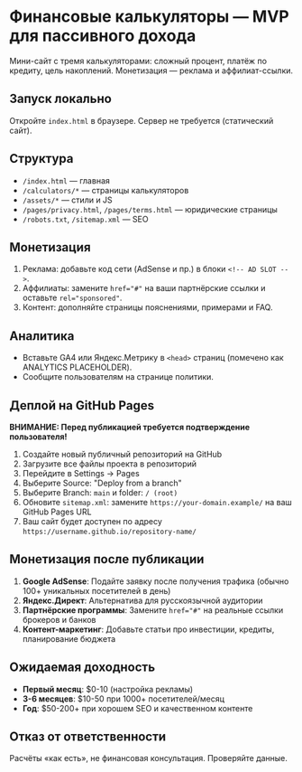 # Финансовые калькуляторы — MVP для пассивного дохода

Мини-сайт с тремя калькуляторами: сложный процент, платёж по кредиту, цель накоплений. Монетизация — реклама и аффилиат-ссылки.

## Запуск локально

Откройте `index.html` в браузере. Сервер не требуется (статический сайт).

## Структура

- `/index.html` — главная
- `/calculators/*` — страницы калькуляторов
- `/assets/*` — стили и JS
- `/pages/privacy.html`, `/pages/terms.html` — юридические страницы
- `/robots.txt`, `/sitemap.xml` — SEO

## Монетизация

1. Реклама: добавьте код сети (AdSense и пр.) в блоки `<!-- AD SLOT -->`.
2. Аффилиаты: замените `href="#"` на ваши партнёрские ссылки и оставьте `rel="sponsored"`.
3. Контент: дополняйте страницы пояснениями, примерами и FAQ.

## Аналитика

- Вставьте GA4 или Яндекс.Метрику в `<head>` страниц (помечено как ANALYTICS PLACEHOLDER).
- Сообщите пользователям на странице политики.

## Деплой на GitHub Pages

**ВНИМАНИЕ: Перед публикацией требуется подтверждение пользователя!**

1. Создайте новый публичный репозиторий на GitHub
2. Загрузите все файлы проекта в репозиторий
3. Перейдите в Settings → Pages
4. Выберите Source: "Deploy from a branch"
5. Выберите Branch: `main` и folder: `/ (root)`
6. Обновите `sitemap.xml`: замените `https://your-domain.example/` на ваш GitHub Pages URL
7. Ваш сайт будет доступен по адресу `https://username.github.io/repository-name/`

## Монетизация после публикации

1. **Google AdSense**: Подайте заявку после получения трафика (обычно 100+ уникальных посетителей в день)
2. **Яндекс.Директ**: Альтернатива для русскоязычной аудитории
3. **Партнёрские программы**: Замените `href="#"` на реальные ссылки брокеров и банков
4. **Контент-маркетинг**: Добавьте статьи про инвестиции, кредиты, планирование бюджета

## Ожидаемая доходность

- **Первый месяц**: $0-10 (настройка рекламы)
- **3-6 месяцев**: $10-50 при 1000+ посетителей/месяц
- **Год**: $50-200+ при хорошем SEO и качественном контенте

## Отказ от ответственности

Расчёты «как есть», не финансовая консультация. Проверяйте данные.
